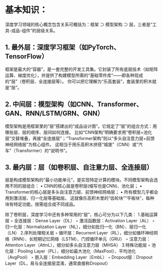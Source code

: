 # 基本知识：
深度学习领域的核心概念包含关系可概括为：框架 ⊃ 模型架构 ⊃ 层，三者是“工具-成品-组件”的层级关系。

## 1. 最外层：深度学习框架（如PyTorch、TensorFlow）

框架是最大的“容器”，是一套完整的开发工具集。它封装了所有底层技术（如矩阵运算、梯度优化），并提供了构建模型所需的“基础零件库”——即各种现成的“层”（卷积层、全连接层等）。
你可以把它理解为“乐高套装”，套装里的积木就是“层”。

## 2. 中间层：模型架构（如CNN、Transformer、GAN、RNN/LSTM/GRN、GNN）

模型架构是用框架里的“层”搭建出的“成品设计图”。它规定了“层”的组合方式：用哪些层、层的顺序、层间如何连接。
比如“CNN架构”明确要求用“卷积层+池化层”交替堆叠，再接“全连接层”；“Transformer架构”则以“多头自注意力层+前馈神经网络层”为核心组件。
这相当于用乐高积木拼搭“城堡”（CNN）或“汽车”（Transformer）的“说明书”。

## 3. 最内层：层（如卷积层、自注意力层、全连接层）

层是构成模型架构的“最小功能单元”，是实现特定计算的模块。不同模型架构会选用不同的层组合：
• CNN的核心层是卷积层(缩写也是CNN)、池化层；
• Transformer的核心层是多头自注意力层、前馈神经网络层；
• 所有模型几乎都会用到激活层、归一化层等基础层。
这就像乐高积木里的“齿轮块”“平板块”，每种块有特定功能，按需组合成不同成品。

除了卷积层，深度学习中还有多种常用的“层”，核心可分为以下几类：
1.基础运算层
◦ 全连接层：Dense Layer（DL）
◦ 激活函数层：Activation Layer（AL）
◦ 归一化层：Normalization Layer（NL），细分如批归一化（BN）、层归一化（LN）
2.序列处理相关层
◦ 循环层：Recurrent Layer（RL），细分如循环神经网络（RNN）、长短期记忆网络（LSTM）、门控循环单元（GRU）
◦ 注意力层：Attention Layer（AttnL），细分如多头自注意力层（MHSA）
3.特殊功能层
◦ 池化层：Pooling Layer（PL），细分如最大池化（MaxPool）、平均池化（AvgPool）
◦ 嵌入层：Embedding Layer（EmbL）
◦ Dropout层：Dropout Layer（DL，易与全连接层混淆，通常直接称Dropout）
